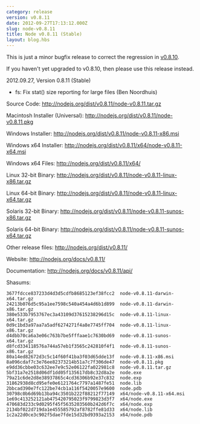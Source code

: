 ```yaml
---
category: release
version: v0.8.11
date: 2012-09-27T17:13:12.000Z
slug: node-v0.8.11
title: Node v0.8.11 (Stable)
layout: blog.hbs
---
```


This is just a minor bugfix release to correct the regression in
[v0.8.10](http://blog.nodejs.org/2012/09/25/node-v0-8-10-stable/).

If you haven't yet upgraded to v0.8.10, then please use this release
instead.

2012.09.27, Version 0.8.11 (Stable)

* fs: Fix stat() size reporting for large files (Ben Noordhuis)


Source Code: http://nodejs.org/dist/v0.8.11/node-v0.8.11.tar.gz

Macintosh Installer (Universal): http://nodejs.org/dist/v0.8.11/node-v0.8.11.pkg

Windows Installer: http://nodejs.org/dist/v0.8.11/node-v0.8.11-x86.msi

Windows x64 Installer: http://nodejs.org/dist/v0.8.11/x64/node-v0.8.11-x64.msi

Windows x64 Files: http://nodejs.org/dist/v0.8.11/x64/

Linux 32-bit Binary: http://nodejs.org/dist/v0.8.11/node-v0.8.11-linux-x86.tar.gz

Linux 64-bit Binary: http://nodejs.org/dist/v0.8.11/node-v0.8.11-linux-x64.tar.gz

Solaris 32-bit Binary: http://nodejs.org/dist/v0.8.11/node-v0.8.11-sunos-x86.tar.gz

Solaris 64-bit Binary: http://nodejs.org/dist/v0.8.11/node-v0.8.11-sunos-x64.tar.gz

Other release files: http://nodejs.org/dist/v0.8.11/

Website: http://nodejs.org/docs/v0.8.11/

Documentation: http://nodejs.org/docs/v0.8.11/api/

Shasums:

```
3677fdcce837233d4d3d5cdfb8685123ef38fcc2  node-v0.8.11-darwin-x64.tar.gz
24213b076d5c95a1ee7598c540a454a4d6b1d899  node-v0.8.11-darwin-x86.tar.gz
380e533b7953767ec3a43109d37615238296d15c  node-v0.8.11-linux-x64.tar.gz
0d9c1bd3a97aa7a5adf6274271f4a8e7745ff704  node-v0.8.11-linux-x86.tar.gz
d4dbb70ca6a3e06c763b7be5fffaae1c7630bd69  node-v0.8.11-sunos-x64.tar.gz
d8fcd334118576a744a57eb1f3565c242810f4f1  node-v0.8.11-sunos-x86.tar.gz
80a14ed82672d3c5c14f60f41ba3f03d65dde13f  node-v0.8.11-x86.msi
8a096cdaf7c3e76ee82373214b51a7c7f306de47  node-v0.8.11.pkg
e9dd36cbbe03c632ee7e9c52e06122fa022981c8  node-v0.8.11.tar.gz
5bf31a7e2518d06df1dd05f135617db8c32d8a2e  node.exe
79a21c6de2d8e38937865c4cd36306b92e37c832  node.exp
31862938d8cd95efe0e6121764c7797a1487fe51  node.lib
2bbcad390e7fc122be74cb1a116f5420057e9600  node.pdb
30798c0b6d69b13ba94c3501b222f88212f77149  x64/node-v0.8.11-x64.msi
1e69c413252121ab475420795023f9799823d3f7  x64/node.exe
470683d233c9d0295f45f5635203560b242d6f7c  x64/node.exp
2134bf022d719da1e455585792af8782ffe81d33  x64/node.lib
1c2a22d0ce3c902f5dae7fde15d32bd9393a2153  x64/node.pdb
```

